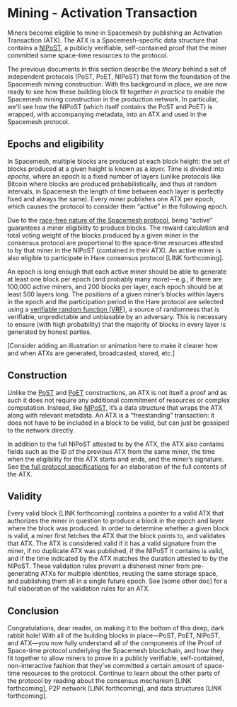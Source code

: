 # Mining - Activation Transaction

Miners become eligible to mine in Spacemesh by publishing an Activation Transaction (ATX). The ATX is a Spacemesh-specific data structure that contains a [NIPoST](04-nipost.md), a publicly verifiable, self-contained proof that the miner committed some space-time resources to the protocol.

The previous documents in this section describe the _theory_ behind a set of independent protocols (PoST, PoET, NIPoST) that form the foundation of the Spacemesh mining construction. With ths background in place, we are now ready to see how these building block fit together _in practice_ to enable the Spacemesh mining construction in the production network. In particular, we'll see how the NIPoST (which itself contains the PoST and PoET) is wrapped, with accompanying metadata, into an ATX and used in the Spacemesh protocol.


## Epochs and eligibility

In Spacemesh, multiple blocks are produced at each block height: the set of blocks produced at a given height is known as a _layer._ Time is divided into _epochs_, where an epoch is a fixed number of layers (unlike protocols like Bitcoin where blocks are produced probabilistically, and thus at random intervals, in Spacemesh the length of time between each layer is perfectly fixed and always the same). Every miner publishes one ATX per epoch, which causes the protocol to consider them “active” in the following epoch.

Due to the [race-free nature of the Spacemesh protocol](https://spacemesh.io/race-freeness/), being “active” guarantees a miner eligibility to produce blocks. The reward calculation and total voting weight of the blocks produced by a given miner in the consensus protocol are proportional to the space-time resources attested to by that miner in the NIPoST (contained in their ATX). An active miner is also eligible to participate in Hare consensus protocol [LINK forthcoming].

An epoch is long enough that each active miner should be able to generate at least one block per epoch (and probably many more)—e.g., if there are 100,000 active miners, and 200 blocks per layer, each epoch should be at least 500 layers long. The positions of a given miner’s blocks within layers in the epoch and the participation period in the Hare protocol are selected using a [verifiable random function (VRF)](https://en.wikipedia.org/wiki/Verifiable_random_function), a source of randomness that is verifiable, unpredictable and unbiasable by an adversary. This is necessary to ensure (with high probability) that the majority of blocks in every layer is generated by honest parties.

[Consider adding an illustration or animation here to make it clearer how and when ATXs are generated, broadcasted, stored, etc.]


## Construction

Unlike the [PoST](02-post.md) and [PoET](03-poet.md) constructions, an ATX is not itself a proof and as such it does not require any additional commitment of resources or complex computation. Instead, like [NIPoST](04-nipost.md), it’s a data structure that wraps the ATX along with relevant metadata. An ATX is a “freestanding” transaction: it does not have to be included in a block to be valid, but can just be gossiped to the network directly.

In addition to the full NIPoST attested to by the ATX, the ATX also contains fields such as the ID of the previous ATX from the same miner, the time when the eligibility for this ATX starts and ends, and the miner’s signature. See [the full protocol specifications](https://spacemesh.io/spacemesh-protocol-v1-0/) for an elaboration of the full contents of the ATX.


## Validity

Every valid block [LINK forthcoming] contains a pointer to a valid ATX that authorizes the miner in question to produce a block in the epoch and layer where the block was produced. In order to determine whether a given block is valid, a miner first fetches the ATX that the block points to, and validates that ATX. The ATX is considered valid if it has a valid signature from the miner, if no duplicate ATX was published, if the NIPoST it contains is valid, and if the time indicated by the ATX matches the duration attested to by the NIPoST. These validation rules prevent a dishonest miner from pre-generating ATXs for multiple identities, reusing the same storage space, and publishing them all in a single future epoch. See [some other doc] for a full elaboration of the validation rules for an ATX.


## Conclusion

Congratulations, dear reader, on making it to the bottom of this deep, dark rabbit hole! With all of the building blocks in place—PoST, PoET, NIPoST, and ATX—you now fully understand all of the components of the Proof of Space-time protocol underlying the Spacemesh blockchain, and how they fit together to allow miners to prove in a publicly verifiable, self-contained, non-interactive fashion that they’ve committed a certain amount of space-time resources to the protocol. Continue to learn about the other parts of the protocol by reading about the consensus mechanism [LINK forthcoming], P2P network [LINK forthcoming], and data structures [LINK forthcoming].
